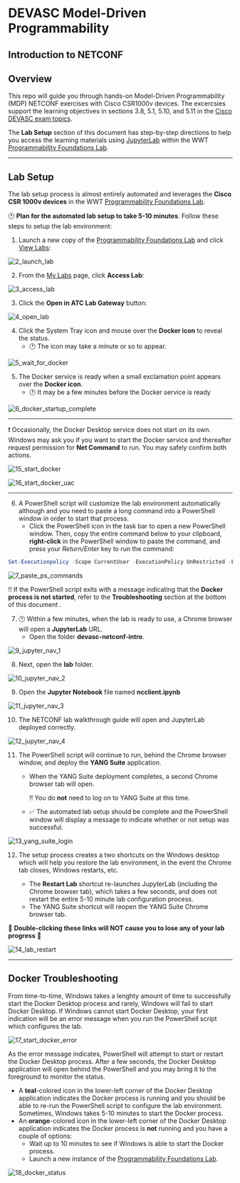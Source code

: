 # DEVASC Model-Driven Programmability

## Introduction to NETCONF

## Overview

This repo will guide you through hands-on Model-Driven Programmability (MDP) NETCONF exercises with Cisco CSR1000v devices.  The excercsies support the learning objectives in sections 3.8, 5.1, 5.10, and 5.11 in the [Cisco DEVASC exam topics](https://learningnetwork.cisco.com/s/devnet-associate-exam-topics).

The **Lab Setup** section of this document has step-by-step directions to help you access the learning materials using [JupyterLab](https://jupyterlab.readthedocs.io/en/stable/getting_started/overview.html) within the WWT [Programmability Foundations Lab](https://www.wwt.com/lab/programmability-foundations-lab).

---

## Lab Setup

The lab setup process is almost entirely automated and leverages the **Cisco CSR 1000v devices** in the WWT [Programmability Foundations Lab](https://www.wwt.com/lab/programmability-foundations-lab).

:clock1:  **Plan for the automated lab setup to take 5-10 minutes**.  Follow these steps to setup the lab environment:

1. Launch a new copy of the [Programmability Foundations Lab](https://www.wwt.com/lab/programmability-foundations-lab) and click [View Labs](https://www.wwt.com/my-wwt/labs):

![2_launch_lab](_images/2_launch_lab.png)

2. From the [My Labs](https://www.wwt.com/my-wwt/labs) page, click **Access Lab**:

![3_access_lab](_images/3_access_lab.png)

3. Click the **Open in ATC Lab Gateway** button:

![4_open_lab](_images/4_open_lab.png)

4. Click the System Tray icon and mouse over the **Docker icon** to reveal the status.
   - :clock1:  The icon may take a minute or so to appear.

![5_wait_for_docker](_images/5_wait_for_docker.png)

5. The Docker service is ready when a small exclamation point appears over the **Docker icon**.
   - :clock1:  It may be a few minutes before the Docker service is ready

![6_docker_startup_complete](_images/6_docker_startup_complete.png)

---

:heavy_exclamation_mark: Occasionally, the Docker Desktop service does not start on its own.  Windows may ask you if you want to start the Docker service and thereafter request permission for **Net Command​** to run.  You may safely confirm both actions.

![15_start_docker](_images/15_start_docker.png)

![16_start_docker_uac](_images/16_start_docker_uac.png)

---

6. A PowerShell script will customize the lab environment automatically although and you need to paste a long command into a PowerShell window in order to start that process.
   - Click the PowerShell icon in the task bar to open a new PowerShell window.  Then, copy the entire command below to your clipboard, **right-click** in the PowerShell window to paste the command, and press your *Return/Enter* key to run the command:

```powershell
Set-Executionpolicy -Scope CurrentUser -ExecutionPolicy UnRestricted -Force; Set-Location \Users\admin; Invoke-WebRequest -Uri 'https://devasc-netconf.s3-us-west-2.amazonaws.com/setup_lab.ps1' -OutFile 'setup_lab.ps1’; .\setup_lab.ps1
```

![7_paste_ps_commands](_images/7_paste_ps_commands.png)

 :bangbang: If the PowerShell script exits with a message indicating that the **Docker process is not started**, refer to the **Troubleshooting** section at the bottom of this document .

7. :clock1:  Within a few minutes, when the lab is ready to use, a Chrome browser will open a **JupyterLab** URL.
   - Open the folder **devasc-netconf-intro**.

![9_jupyter_nav_1](_images/9_jupyter_nav_1.png)

8. Next, open the **lab** folder.

![10_jupyter_nav_2](_images/10_jupyter_nav_2.png)

9. Open the **Jupyter Notebook** file named **ncclient.ipynb**

![11_jupyter_nav_3](_images/11_jupyter_nav_3.png)

10. The NETCONF lab walkthrough guide will open and JupyterLab deployed correctly.

![12_jupyter_nav_4](_images/12_jupyter_nav_4.png)

11. The PowerShell script will continue to run, behind the Chrome browser window, and deploy the **YANG Suite** application.

    - When the YANG Suite deployment completes, a second Chrome browser tab will open.

      :bangbang: You do **not** need to log on to YANG Suite at this time.

    - :white_check_mark:  The automated lab setup should be complete and the PowerShell window will display a message to indicate whether or not setup was successful.

![13_yang_suite_login](_images/13_yang_suite_login.png)

12. The setup process creates a two shortcuts on the Windows desktop which will help you restore the lab environment, in the event the Chrome tab closes, Windows restarts, etc.

    - The **Restart Lab** shortcut re-launches JupyterLab (including the Chrome browser tab), which takes a few seconds, and does not restart the entire 5-10 minute lab configuration process.
    - The YANG Suite shortcut will reopen the YANG Suite Chrome browser tab.

:large_orange_diamond:  **Double-clicking these links will NOT cause you to lose any of your lab progress** :large_orange_diamond:

![14_lab_restart](_images/14_lab_restart.png)

---

## Docker Troubleshooting

From time-to-time, Windows takes a lenghty amount of time to successfully start the Docker Desktop process and rarely, Windows will fail to start Docker Desktop.  If Windows cannot start Docker Desktop, your first indication will be an error message when you run the PowerShell script which configures the lab.

![17_start_docker_error](_images/17_start_docker_error.png)

As the error message indicates, PowerShell will attempt to start or restart the Docker Desktop process.  After a few seconds, the Docker Desktop application will open behind the PowerShell and you may bring it to the foreground to monitor the status.

- A **teal**-colored icon in the lower-left corner of the Docker Desktop application indicates the Docker process is running and you should be able to re-run the PowerShell script to configure the lab environment.  Sometimes, Windows takes 5-10 minutes to start the Docker process.
- An **orange**-colored icon in the lower-left corner of the Docker Desktop application indicates the Docker process is **not** running and you have a couple of options:
  - Wait up to 10 minutes to see if Windows is able to start the Docker process.
  - Launch a new instance of the [Programmability Foundations Lab](https://www.wwt.com/lab/programmability-foundations-lab).

![18_docker_status](_images/18_docker_status.png)
